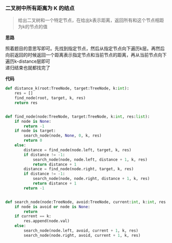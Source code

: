 ### 二叉树中所有距离为 K 的结点
> 给出二叉树和一个特定节点，在给出k表示距离，返回所有和这个节点相距为k的节点的值

**思路**

照着题目的意思写即可。先找到指定节点，然后从指定节点向下遍历k层。再然后向前返回的时候返回一个距离表示指定节点和当前节点的距离，再从当前节点向下遍历k-distance层即可  
递归结束也就都找完了


**代码**

```python
def distance_k(root:TreeNode, target:TreeNode, k:int):
    res = []
    find_node(root, target, k, res)
    return res


def find_node(node:TreeNode, target:TreeNode, k:int, res:list):
    if node is None:
        return -1
    if node is target:
        search_node(node, None, 0, k, res)
        return 0
    else:
        distance = find_node(node.left, target, k, res)
        if distance != -1:
            search_node(node, node.left, distance + 1, k, res)
            return distance + 1
        distance = find_node(node.right, target, k, res)
        if distance != -1:
            search_node(node, node.right, distance + 1, k, res)
            return distance + 1
        return -1


def search_node(node:TreeNode, avoid:TreeNode, current:int, k:int, res:list):
    if node is avoid or node is None:
        return
    if current == k:
        res.append(node.val)
    else:
        search_node(node.left, avoid, current + 1, k, res)
        search_node(node.right, avoid, current + 1, k, res)
```
